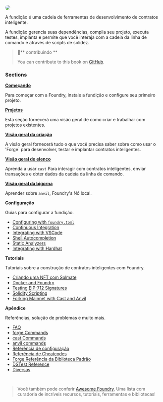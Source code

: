 <img src="images/foundry-banner.png" style="border-radius: 20px">

A fundição é uma cadeia de ferramentas de desenvolvimento de contratos inteligente. 

 A fundição gerencia suas dependências, compila seu projeto, executa testes, implanta e permite que você interaja com a cadeia da linha de comando e através de scripts de solidez.

> 📖** contribuindo **
>
> You can contribute to this book on [GitHub](https://github.com/foundry-rs/book).

### Sections

**[Começando](getting-started/installation.md)**

Para começar com a Foundry, instale a fundição e configure seu primeiro projeto.

**[Projetos](projects/creating-a-new-project.md)**

Esta seção fornecerá uma visão geral de como criar e trabalhar com projetos existentes.

**[Visão geral da criação](forge)**

A visão geral fornecerá tudo o que você precisa saber sobre como usar o 'Forge` para desenvolver, testar e implantar contratos inteligentes.

**[Visão geral do elenco](cast)**

Aprenda a usar `cast` Para interagir com contratos inteligentes, enviar transações e obter dados da cadeia da linha de comando.

**[Visão geral da bigorna](anvil)**

Aprender sobre `anvil`, Foundry's Nó local.

**Configuração**

Guias para configurar a fundição.

- [Configuring with `foundry.toml`](./config/)
- [Continuous Integration](./config/continous-integration.md)
- [Integrating with VSCode](./config/vscode.md)
- [Shell Autocompletion](./config/shell-autocompletion.md)
- [Static Analyzers](./config/static-analyzers.md)
- [Integrating with Hardhat](./config/hardhat.md)

**Tutoriais**

Tutoriais sobre a construção de contratos inteligentes com Foundry.

- [Criando uma NFT com Solmate](./tutorials/solmate-nft.md)
- [Docker and Foundry](./tutorials/foundry-docker.md)
- [Testing EIP-712 Signatures](./tutorials/testing-eip712.md)
- [Solidity Scripting](./tutorials/solidity-scripting.md)
- [Forking Mainnet with Cast and Anvil](./tutorials/forking-mainnet-with-cast-anvil.md)
<!-- - [Incremental Adoption]() -->

**Apêndice**

Referências, solução de problemas e muito mais.

- [FAQ](./faq.md)
- [forge Commands](./reference/forge/)
- [cast Commands](./reference/cast/)
- [anvil commands](./reference/anvil/)
- [Referência de configuração](./reference/config/)
- [Referência de Cheatcodes](./cheatcodes/)
- [Forge Referência da Biblioteca Padrão](./reference/forge-std/)
- [DSTest Reference](./reference/ds-test.md)
- [Diversas](misc)

<br>

> Você também pode conferir [Awesome Foundry](https://github.com/crisgarner/awesome-foundry), Uma lista com curadoria de incríveis recursos, tutoriais, ferramentas e bibliotecas!